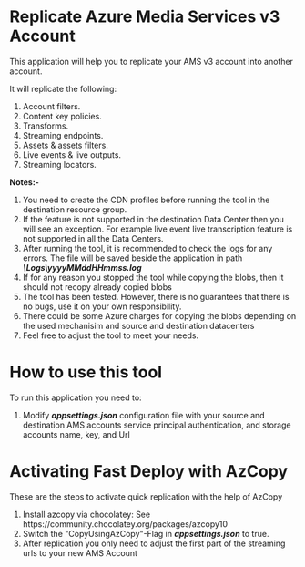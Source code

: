 # Replicate Azure Media Services v3 Account

This application will help you to replicate your AMS v3 account into another account.

It will replicate the following:
<ol>
  <li>Account filters.</li>
  <li>Content key policies.</li>
  <li>Transforms.</li>
  <li>Streaming endpoints.</li>
  <li>Assets & assets filters.</li>
  <li>Live events & live outputs.</li>
  <li>Streaming locators.</li>
</ol>

<b>Notes:-</b>
<ol>
  <li>You need to create the CDN profiles before running the tool in the destination resource group.</li>
  <li>If the feature is not supported in the destination Data Center then you will see an exception. For example live event live transcription feature is not supported in all the Data Centers.</li>
  <li>After running the tool, it is recommended to check the logs for any errors. The file will be saved beside the application in path <b><i>\Logs\yyyyMMddHHmmss.log</i></b></li>
  <li>If for any reason you stopped the tool while copying the blobs, then it should not recopy already copied blobs</li>
  <li>The tool has been tested. However, there is no guarantees that there is no bugs, use it on your own responsibility.</li>
  <li>There could be some Azure charges for copying the blobs depending on the used mechanisim and source and destination datacenters</li>
  <li>Feel free to adjust the tool to meet your needs.</li>
</ol>


# How to use this tool

To run this application you need to:
<ol>
  <li>Modify <b><i>appsettings.json</b></i> configuration file with your source and destination AMS accounts service principal authentication, and storage accounts name, key, and Url </li>
</ol>

# Activating Fast Deploy with AzCopy

These are the steps to activate quick replication with the help of AzCopy
<ol>
  <li>Install azcopy via chocolatey: See https://community.chocolatey.org/packages/azcopy10</li>
  <li>Switch the "CopyUsingAzCopy"-Flag in <b><i>appsettings.json</b></i> to true.</li>
  <li>After replication you only need to adjust the first part of the streaming urls to your new AMS Account</li>
</ol>
